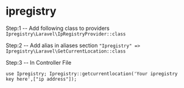 # ipregistry

Step:1 -- Add following class to providers  <code>Ipregistry\Laravel\IpRegistryProvider::class</code>

Step:2 -- Add alias in aliases section  <code>"Ipregistry" => Ipregistry\Laravel\GetCurrentLocation::class</code>

Step:3 -- In Controller File

<code>use Ipregistry;
  Ipregistry::getcurrentlocation('Your ipregistry key here',["ip address"]);
</code>
